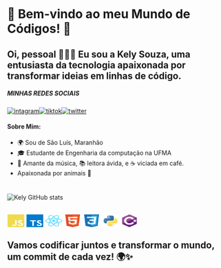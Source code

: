 # 🚀 Bem-vindo ao meu Mundo de Códigos! 🚀

## Oi, pessoal 🙋🏻‍♀️ Eu sou a Kely Souza, uma entusiasta da tecnologia apaixonada por transformar ideias em linhas de código.

##### MINHAS REDES SOCIAIS
[![intagram]( 	https://img.shields.io/badge/Instagram-E4405F?style=for-the-badge&logo=instagram&logoColor=white)](https://www.instagram.com/kelyazuos/)[![tiktok]( 	 	https://img.shields.io/badge/TikTok-000000?style=for-the-badge&logo=tiktok&logoColor=white)](https://www.tiktok.com/@kelyazuos?_t=8h9Aub7fl37&_r=1)[![twitter]( 	https://img.shields.io/badge/Twitter-1DA1F2?style=for-the-badge&logo=twitter&logoColor=white)](https://twitter.com/kelyazuos)

 #### Sobre Mim:
*  🌍 Sou de São Luís, Maranhão
* 🎓 Estudante de Engenharia da computação na UFMA
* 🎵 Amante da música, 📚 leitora ávida, e ☕ viciada em café.
* Apaixonada por animais 🐶
 #


![Kely GitHub stats](https://github-readme-stats.vercel.app/api?username=kelyazuos&show_icons=true&theme=radical)

<div style="display: inline_block"><br>
 
  <img align="center" alt="kely-Js" height="30" width="40" src="https://raw.githubusercontent.com/devicons/devicon/master/icons/javascript/javascript-plain.svg">
  <img align="center" alt="kely-Ts" height="30" width="40" src="https://raw.githubusercontent.com/devicons/devicon/master/icons/typescript/typescript-plain.svg">
  <img align="center" alt="kely-React" height="30" width="40" src="https://raw.githubusercontent.com/devicons/devicon/master/icons/react/react-original.svg">
  <img align="center" alt="kely-HTML" height="30" width="40" src="https://raw.githubusercontent.com/devicons/devicon/master/icons/html5/html5-original.svg">
  <img align="center" alt="kely-CSS" height="30" width="40" src="https://raw.githubusercontent.com/devicons/devicon/master/icons/css3/css3-original.svg">
  <img align="center" alt="kely-Python" height="30" width="40" src="https://raw.githubusercontent.com/devicons/devicon/master/icons/python/python-original.svg">
  <img align="center" alt="kely-Csharp" height="30" width="40" src="https://raw.githubusercontent.com/devicons/devicon/master/icons/csharp/csharp-original.svg">


## Vamos codificar juntos e transformar o mundo, um commit de cada vez! 🌍✨
